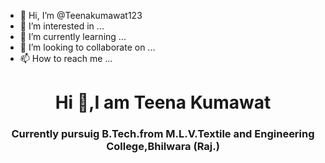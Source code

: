  - 👋 Hi, I’m @Teenakumawat123
- 👀 I’m interested in ...
- 🌱 I’m currently learning ...
- 💞️ I’m looking to collaborate on ...
- 📫 How to reach me ...

<h1 align="center">Hi 🐤,I am Teena Kumawat</h1>
<h3 align="center"> Currently pursuig B.Tech.from M.L.V.Textile and Engineering College,Bhilwara (Raj.)
 <!---
Teenakumawat123/Teenakumawat123 is a ✨ special ✨ repository because its `README.md` (this file) appears on your GitHub profile.
You can click the Preview link to take a look at your changes.
--->
